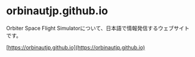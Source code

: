 # orbinautjp.github.io
Orbiter Space Flight Simulatorについて、日本語で情報発信するウェブサイトです。  
  
[https://orbinautjp.github.io](https://orbinautjp.github.io)
